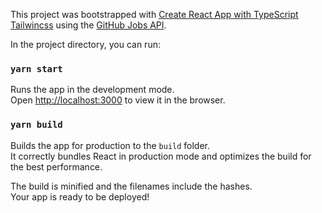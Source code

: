This project was bootstrapped with [Create React App with TypeScript](https://create-react-app.dev/docs/adding-typescript/) [Tailwincss](https://tailwindcss.com) using the [GitHub Jobs API](https://jobs.github.com/api).

In the project directory, you can run:

### `yarn start`

Runs the app in the development mode.<br />
Open [http://localhost:3000](http://localhost:3000) to view it in the browser.

### `yarn build`

Builds the app for production to the `build` folder.<br />
It correctly bundles React in production mode and optimizes the build for the best performance.

The build is minified and the filenames include the hashes.<br />
Your app is ready to be deployed!
